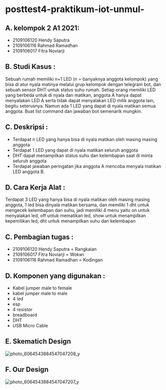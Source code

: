 # posttest4-praktikum-iot-unmul-
## A. kelompok 2 A1 2021:
 - 2109106120 Hendy Saputra
 - 2109106116 Rahmad Ramadhan
 - 2109106017 Fitra Noviarji
## B. Studi Kasus :
Sebuah rumah memiliki n+1 LED (n = banyaknya anggota kelompok) yang bisa di atur nyala matinya melalui grup kelompok dengan telegram bot, dan sebuah sensor DHT untuk status suhu rumah. Setiap orang memiliki LED yang berbeda untuk di nyala dan matikan, anggota A hanya dapat menyalakan LED A serta tidak dapat menyalakan LED milik anggota lain, begitu seterusnya. Namun ada 1 LED yang dapat di nyala matikan semua anggota. Buat list command dan jawaban bot semenarik mungkin.
## C.  Deskripsi :
 - Terdapat n LED yang hanya bisa di nyala matikan oleh masing masing anggota  
 - Terdapat 1 LED yang dapat di nyala matikan seluruh anggota  
 - DHT dapat menampilkan status suhu dan kelembapan saat di minta seluruh anggota  
 - Terdapat jawaban peringatan jika anggota A mencoba menyala matikan LED anggota B.

## D. Cara Kerja Alat :
Terdapat 3 LED yang hanya bisa di nyala matikan oleh masing masing anggota, 1 led bisa dinyala matikan bersama, dan memiliki 1 dht untuk mengecek kelembapan dan suhu, jadi memiliki 4 menu yaitu on untuk menyalakan led, off untuk mematikan led, show untuk menampilkan kepemilikan led, dht untuk menampilkan suhu dan kelembapan
## C. Pembagian tugas :
 - 2109106120 Hendy Saputra = Rangkaian
 - 2109106017 Fitra Noviarji = Wokwi
 - 2109106116 Rahmad Ramadhan = Kodingan
## D. Komponen yang digunakan :
 - Kabel jumper male to female
 - kabel jumper male to male
 - 4 led
 - esp
 - 4 resistor
 - breadboard
 - DHT
 - USB Micro Cable
 ## E. Skematich Design
![photo_6064543884547047208_y](https://github.com/FitraNoviarji/posttest4-praktikum-iot-unmul-/assets/113648587/23c8a5aa-d74a-4728-8fda-ce05ae820291)

 ## F. Our Design
![photo_6064543884547047207_y](https://github.com/FitraNoviarji/posttest4-praktikum-iot-unmul-/assets/113648587/dc96005d-dd8b-44bf-b29d-570ca094235d)

 
